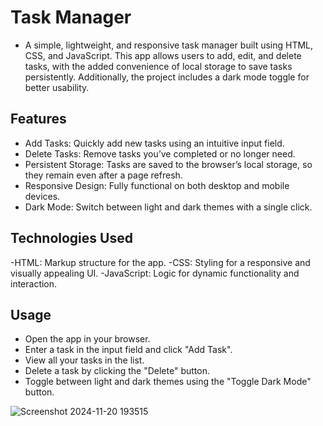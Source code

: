 # Task Manager
- A simple, lightweight, and responsive task manager built using HTML, CSS, and JavaScript. This app allows users to add, edit, and delete tasks, with the added 
  convenience of local storage to save tasks persistently. Additionally, the project includes a dark mode toggle for better usability.

## Features
- Add Tasks: Quickly add new tasks using an intuitive input field.
- Delete Tasks: Remove tasks you’ve completed or no longer need.
- Persistent Storage: Tasks are saved to the browser’s local storage, so they remain even after a page refresh.
- Responsive Design: Fully functional on both desktop and mobile devices.
- Dark Mode: Switch between light and dark themes with a single click.

## Technologies Used
-HTML: Markup structure for the app.
-CSS: Styling for a responsive and visually appealing UI.
-JavaScript: Logic for dynamic functionality and interaction.

## Usage
- Open the app in your browser.
- Enter a task in the input field and click "Add Task".
- View all your tasks in the list.
- Delete a task by clicking the "Delete" button.
- Toggle between light and dark themes using the "Toggle Dark Mode" button.

![Screenshot 2024-11-20 193515](https://github.com/user-attachments/assets/fd3f10f7-1f57-4918-8f6d-07a37e346cf8)
